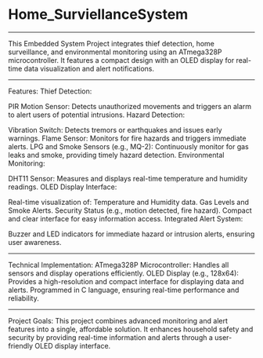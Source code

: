 # Home_SurviellanceSystem
_______________________________________________________________________________________________________________________________________

This Embedded System Project integrates thief detection, home surveillance, and environmental monitoring using an ATmega328P microcontroller. It features a compact design with an OLED display for real-time data visualization and alert notifications.
_______________________________________________________________________________________________________________________________________
Features:
Thief Detection:

PIR Motion Sensor: Detects unauthorized movements and triggers an alarm to alert users of potential intrusions.
Hazard Detection:

Vibration Switch: Detects tremors or earthquakes and issues early warnings.
Flame Sensor: Monitors for fire hazards and triggers immediate alerts.
LPG and Smoke Sensors (e.g., MQ-2): Continuously monitor for gas leaks and smoke, providing timely hazard detection.
Environmental Monitoring:

DHT11 Sensor: Measures and displays real-time temperature and humidity readings.
OLED Display Interface:

Real-time visualization of:
Temperature and Humidity data.
Gas Levels and Smoke Alerts.
Security Status (e.g., motion detected, fire hazard).
Compact and clear interface for easy information access.
Integrated Alert System:

Buzzer and LED indicators for immediate hazard or intrusion alerts, ensuring user awareness.

_______________________________________________________________________________________________________________________________________
Technical Implementation:
ATmega328P Microcontroller: Handles all sensors and display operations efficiently.
OLED Display (e.g., 128x64): Provides a high-resolution and compact interface for displaying data and alerts.
Programmed in C language, ensuring real-time performance and reliability.
_______________________________________________________________________________________________________________________________________
Project Goals:
This project combines advanced monitoring and alert features into a single, affordable solution. It enhances household safety and security by providing real-time information and alerts through a user-friendly OLED display interface.
